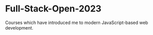 # Full-Stack-Open-2023
Courses which have introduced me to modern JavaScript-based web development.
